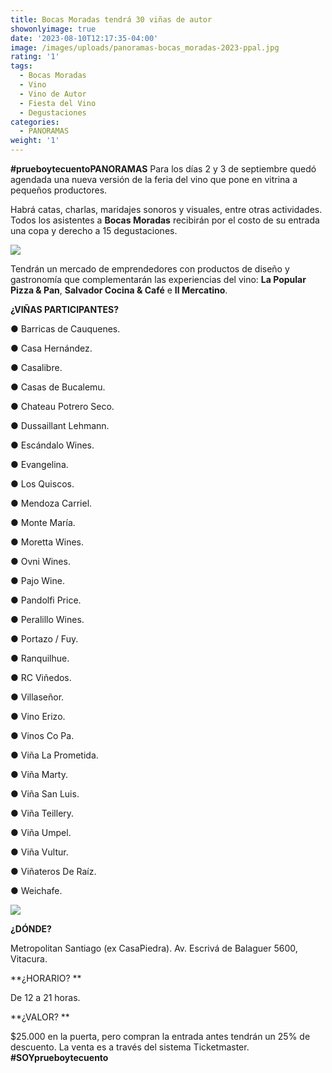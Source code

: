 ```yaml
---
title: Bocas Moradas tendrá 30 viñas de autor
showonlyimage: true
date: '2023-08-10T12:17:35-04:00'
image: /images/uploads/panoramas-bocas_moradas-2023-ppal.jpg
rating: '1'
tags:
  - Bocas Moradas
  - Vino
  - Vino de Autor
  - Fiesta del Vino
  - Degustaciones
categories:
  - PANORAMAS
weight: '1'
---
```

**\#prueboytecuentoPANORAMAS** Para los días 2 y 3 de septiembre quedó agendada una nueva versión de la feria del vino que pone en vitrina a pequeños productores.

<!--more-->

Habrá catas, charlas, maridajes sonoros y visuales, entre otras actividades. Todos los asistentes a **Bocas Moradas** recibirán por el costo de su entrada una copa y derecho a 15 degustaciones.



![](/images/uploads/panoramas-bocas_moradas-2023-ppal.jpg)

Tendrán un mercado de emprendedores con productos de diseño y gastronomía que complementarán las experiencias del vino: **La Popular Pizza & Pan**, **Salvador Cocina & Café** e **Il Mercatino**.



**¿VIÑAS PARTICIPANTES?**



● Barricas de Cauquenes.

● Casa Hernández.

● Casalibre.

● Casas de Bucalemu.

● Chateau Potrero Seco.

● Dussaillant Lehmann.

● Escándalo Wines.

● Evangelina.

● Los Quiscos.

● Mendoza Carriel.

● Monte María.

● Moretta Wines.

● Ovni Wines.

● Pajo Wine.

● Pandolfi Price.

● Peralillo Wines.

● Portazo / Fuy.

● Ranquilhue.

● RC Viñedos.

● Villaseñor.

● Vino Erizo.

● Vinos Co Pa.

● Viña La Prometida.

● Viña Marty.

● Viña San Luis.

● Viña Teillery.

● Viña Umpel.

● Viña Vultur.

● Viñateros De Raíz.

● Weichafe.



![](/images/uploads/panoramas-bocas_moradas-2.jpg)

**¿DÓNDE?**

Metropolitan Santiago (ex CasaPiedra). Av. Escrivá de Balaguer 5600, Vitacura.



**¿HORARIO?**

De 12 a 21 horas.



**¿VALOR?**

$25.000 en la puerta, pero compran la entrada antes tendrán un 25% de descuento. La venta es a través del sistema Ticketmaster. **\#SOYprueboytecuento**
